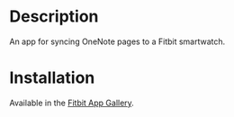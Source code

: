 # Description
An app for syncing OneNote pages to a Fitbit smartwatch.

# Installation
Available in the [Fitbit App Gallery](https://gallery.fitbit.com/details/e8173d62-e539-4503-b4e3-5fbbaaf09fbc).
